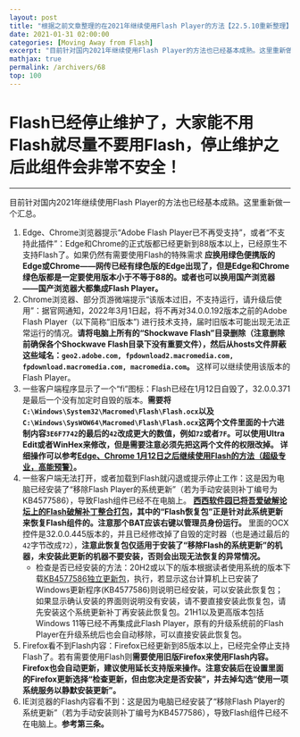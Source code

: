```yaml
---
layout: post
title: "根据之前文章整理的在2021年继续使用Flash Player的方法【22.5.10重新整理】"
date: 2021-01-31 02:00:00
categories: [Moving Away from Flash]
excerpt: "目前针对国内2021年继续使用Flash Player的方法也已经基本成熟。这里重新做一个汇总。"
mathjax: true
permalink: /archivers/68
top: 100
---
```


# Flash已经停止维护了，大家能不用Flash就尽量不要用Flash，停止维护之后此组件会非常不安全！

---

目前针对国内2021年继续使用Flash Player的方法也已经基本成熟。这里重新做一个汇总。
1. Edge、Chrome浏览器提示“Adobe Flash Player已不再受支持”，或者“不支持此插件”：Edge和Chrome的正式版都已经更新到88版本以上，已经原生不支持Flash了。如果仍然有需要使用Flash的特殊需求 **应换用绿色便携版的Edge或Chrome——网传已经有绿色版的Edge出现了，但是Edge和Chrome绿色版都是一定要使用版本小于不等于88的。或者也可以换用国产浏览器——国产浏览器大都集成Flash Player。**
2. Chrome浏览器、部分页游微端提示“该版本过旧，不支持运行，请升级后使用”：据官网通知，2022年3月1日起，将不再对34.0.0.192版本之前的Adobe Flash Player（以下简称“旧版本”) 进行技术支持，届时旧版本可能出现无法正常运行的情况。**请将电脑上所有的“Shockwave Flash”目录删除（注意删除前确保各个Shockwave Flash目录下没有重要文件），然后从hosts文件屏蔽这些域名：```geo2.adobe.com, fpdownload2.macromedia.com, fpdownload.macromedia.com, macromedia.com```。** 这样可以继续使用该版本的Flash Player。
3. 一些客户端程序显示了一个“fi”图标：Flash已经在1月12日自毁了，32.0.0.371是最后一个没有加定时自毁的版本。**需要将```C:\Windows\System32\Macromed\Flash\Flash.ocx```以及```C:\Windows\SysWOW64\Macromed\Flash\Flash.ocx```这两个文件里面的十六进制内容```3E6F7742```的最后的```42```改成更大的数值，例如```72```或者```7F```。可以使用Ultra Edit或者WinHex来修改，但是需要注意必须先把这两个文件的权限改掉。 详细操作可以参考[Edge、Chrome 1月12日之后继续使用Flash的方法（超级专业，高能预警）](63.html)。**
4. 一些客户端无法打开，或者加载到Flash就闪退或提示停止工作：这是因为电脑已经安装了“移除Flash Player的系统更新”（若为手动安装则补丁编号为KB4577586），导致Flash组件已经不在电脑上。 **[西西软件园已将吾爱破解论坛上的Flash破解补丁整合打包](https://www.cr173.com/soft/1311482.html)，其中的“Flash恢复包”正是针对此系统更新来恢复Flash组件的。注意那个BAT应该右键以管理员身份运行。** 里面的OCX控件是32.0.0.445版本的，并且已经修改掉了自毁的定时器（也是通过最后的```42```字节改成```72```），**注意此恢复包仅适用于安装了“移除Flash的系统更新”的机器，未安装此更新的机器不要安装，否则会出现无法恢复的异常情况。**
    * 检查是否已经安装的方法：20H2或以下的版本根据读者使用系统的版本下载[KB4577586独立更新包](https://www.catalog.update.microsoft.com/Search.aspx?q=KB4577586)，执行，若显示​这台计算机上已安装了Windows更新程序(KB4577586)则说明已经安装，可以安装此恢复包；如果显示确认安装的界面则说明没有安装，请不要直接安装此恢复包，请先安装这个系统更新补丁再安装此恢复包。21H1以及更高版本包括Windows 11等已经不再集成此Flash Player，原有的升级系统前的Flash Player在升级系统后也会自动移除，可以直接安装此恢复包。
5. Firefox看不到Flash内容：Firefox已经更新到85版本以上，已经完全停止支持Flash了。若有需要使用Flash则**需要使用旧版Firefox来使用Flash内容。Firefox也会自动更新，建议使用延长支持版来操作。注意安装后在设置里面的Firefox更新选择“检查更新，但由您决定是否安装”，并去掉勾选“使用一项系统服务以静默安装更新”。**
6. IE浏览器的Flash内容看不到：这是因为电脑已经安装了“移除Flash Player的系统更新”（若为手动安装则补丁编号为KB4577586），导致Flash组件已经不在电脑上。**参考第三条。**

